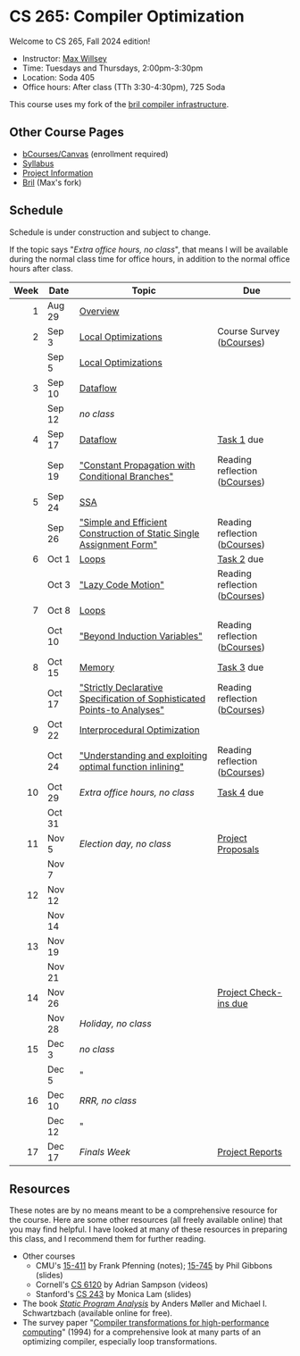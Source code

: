 # CS 265: Compiler Optimization

Welcome to CS 265, Fall 2024 edition!

- Instructor: [Max Willsey](https://mwillsey.com)
- Time: Tuesdays and Thursdays, 2:00pm-3:30pm 
- Location: Soda 405
- Office hours: After class (TTh 3:30-4:30pm), 725 Soda

This course uses my fork
 of the [bril compiler infrastructure](https://github.com/mwillsey/bril/).


## Other Course Pages

- [bCourses/Canvas](https://bcourses.berkeley.edu/courses/1538171) (enrollment required)
- [Syllabus](./syllabus.md)
- [Project Information](./project.md)
- [Bril](https://github.com/mwillsey/bril/) (Max's fork)

## Schedule 

Schedule is under construction and subject to change.

If the topic says "_Extra office hours, no class_", 
 that means I will be available during the normal class time for office hours, 
 in addition to the normal office hours after class.

| Week | Date   | Topic                                                                                             | Due                                                     |
|-----:|--------|---------------------------------------------------------------------------------------------------|---------------------------------------------------------|
|    1 | Aug 29 | [Overview](lessons/00-overview.md)                                                                |                                                         |
|    2 | Sep 3  | [Local Optimizations](lessons/01-local-opt.md)                                                    | Course Survey ([bCourses][])                            |
|      | Sep 5  | [Local Optimizations](lessons/01-local-opt.md)                                                    |                                                         |
|    3 | Sep 10 | [Dataflow](lessons/02-dataflow.md)                                                                |                                                         |
|      | Sep 12 | _no class_                                                                                        |                                                         |
|    4 | Sep 17 | [Dataflow](lessons/02-dataflow.md)                                                                | [Task 1](lessons/01-local-opt.md#task) due              |
|      | Sep 19 | ["Constant Propagation with Conditional Branches"](./reading/sparse-conditional-constant-prop.md) | Reading reflection ([bCourses][])                       |
|    5 | Sep 24 | [SSA](lessons/03-ssa.md)                                                                          |                                                         |
|      | Sep 26 | ["Simple and Efficient Construction of Static Single Assignment Form"](./reading/braun-ssa.md)    | Reading reflection ([bCourses][])                       |
|    6 | Oct 1  | [Loops](lessons/04-loops.md)                                                                      | [Task 2](lessons/02-dataflow.md#task) due               |
|      | Oct 3  | ["Lazy Code Motion"](./reading/lazy-code-motion.md)                                               | Reading reflection ([bCourses][])                       |
|    7 | Oct 8  | [Loops](./lessons/04-loops.md#induction-variables)                                                |                                                         |
|      | Oct 10 | ["Beyond Induction Variables"](./reading/beyond-induction-variables.md)                           | Reading reflection ([bCourses][])                       |
|    8 | Oct 15 | [Memory](./lessons/05-memory.md)                                                                  | [Task 3](lessons/04-loops.md#task) due                  |
|      | Oct 17 | ["Strictly Declarative Specification of Sophisticated Points-to Analyses"](./reading/doop.md)     | Reading reflection ([bCourses][])                       |
|    9 | Oct 22 | [Interprocedural Optimization](./lessons/06-interprocedural.md)                                   |                                                         |
|      | Oct 24 | ["Understanding and exploiting optimal function inlining"](./reading/optimal-inlining.md)         | Reading reflection ([bCourses][])                       |
|   10 | Oct 29 | _Extra office hours, no class_                                                                    | [Task 4](lessons/05-memory.md#task) due                 |
|      | Oct 31 |                                                                                                   |                                                         |
|   11 | Nov 5  | _Election day, no class_                                                                          | [Project Proposals](./project.md#project-proposals)     |
|      | Nov 7  |                                                                                                   |                                                         |
|   12 | Nov 12 |                                                                                                   |                                                         |
|      | Nov 14 |                                                                                                   |                                                         |
|   13 | Nov 19 |                                                                                                   |                                                         |
|      | Nov 21 |                                                                                                   |                                                         |
|   14 | Nov 26 |                                                                                                   | [Project Check-ins due](./project.md#project-check-ins) |
|      | Nov 28 | _Holiday, no class_                                                                               |                                                         |
|   15 | Dec 3  | _no class_                                                                                        |                                                         |
|      | Dec 5  | "                                                                                                 |                                                         |
|   16 | Dec 10 | _RRR, no class_                                                                                   |                                                         |
|      | Dec 12 | "                                                                                                 |                                                         |
|   17 | Dec 17 | _Finals Week_                                                                                     | [Project Reports](./project.md#project-report)          |

## Resources

These notes are by no means meant to be a comprehensive resource for the course.
Here are some other resources
 (all freely available online)
 that you may find helpful.
I have looked at many of these resources in preparing this class,
 and I recommend them for further reading.

- Other courses
  - CMU's
     [15-411](https://www.cs.cmu.edu/~fp/courses/15411-f14/schedule.html) by Frank Pfenning (notes);
     [15-745](http://www.cs.cmu.edu/afs/cs/academic/class/15745-s19/www/syllabus.html) by Phil Gibbons (slides)
  - Cornell's [CS 6120](https://www.cs.cornell.edu/courses/cs6120/) 
    by Adrian Sampson (videos)
  - Stanford's [CS 243](https://suif.stanford.edu/~courses/cs243/)
    by Monica Lam (slides)
- The book _[Static Program Analysis](https://cs.au.dk/~amoeller/spa/)_  by Anders Møller and Michael I. Schwartzbach 
  (available online for free).
- The survey paper "[Compiler transformations for high-performance computing](https://dl.acm.org/doi/10.1145/197405.197406)" (1994)
  for a comprehensive look at many parts of an optimizing compiler, especially loop transformations.

[bCourses]: https://bcourses.berkeley.edu/courses/1538171